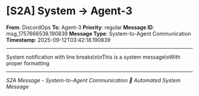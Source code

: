 # [S2A] System → Agent-3

**From**: DiscordOps
**To**: Agent-3
**Priority**: regular
**Message ID**: msg_1757666538.190839
**Message Type**: System-to-Agent Communication
**Timestamp**: 2025-09-12T03:42:18.190839

---

System notification with line breaks\n\nThis is a system message\nWith proper formatting

---

*S2A Message - System-to-Agent Communication*
*🤖 Automated System Message*

